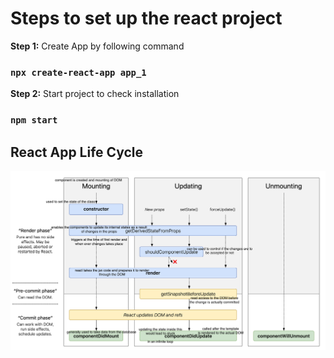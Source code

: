 # Steps to set up the react project

**Step 1:** Create App by following command
### `npx create-react-app app_1`

**Step 2:** Start project to check installation
### `npm start`

## React App Life Cycle

![React App Life Cycle](./images/lifecycle.png)
